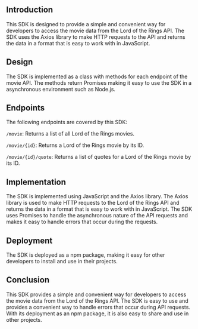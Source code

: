## Introduction

This SDK is designed to provide a simple and convenient way for developers to access the movie data from the Lord of the Rings API. The SDK uses the Axios library to make HTTP requests to the API and returns the data in a format that is easy to work with in JavaScript.

## Design

The SDK is implemented as a class with methods for each endpoint of the movie API. The methods return Promises making it easy to use the SDK in a asynchronous environment such as Node.js.

## Endpoints

The following endpoints are covered by this SDK:

`/movie`: Returns a list of all Lord of the Rings movies.

`/movie/{id}`: Returns a Lord of the Rings movie by its ID.

`/movie/{id}/quote`: Returns a list of quotes for a Lord of the Rings movie by its ID.

## Implementation

The SDK is implemented using JavaScript and the Axios library. The Axios library is used to make HTTP requests to the Lord of the Rings API and returns the data in a format that is easy to work with in JavaScript. The SDK uses Promises to handle the asynchronous nature of the API requests and makes it easy to handle errors that occur during the requests.

## Deployment

The SDK is deployed as a npm package, making it easy for other developers to install and use in their projects.

## Conclusion

This SDK provides a simple and convenient way for developers to access the movie data from the Lord of the Rings API. The SDK is easy to use and provides a convenient way to handle errors that occur during API requests. With its deployment as an npm package, it is also easy to share and use in other projects.
